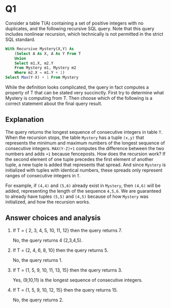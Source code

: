 Q1
=

Consider a table T(A) containing a set of positive integers with no duplicates, and the following recursive SQL query. Note that this query includes nonlinear recursion, which technically is not permitted in the strict SQL standard.

```sql
With Recursive Mystery(X,Y) As
    (Select A As X, A As Y From T
    Union
    Select m1.X, m2.Y
    From Mystery m1, Mystery m2
    Where m2.X = m1.Y + 1)
Select Max(Y-X) + 1 From Mystery
```

While the definition looks complicated, the query in fact computes a property of T that can be stated very succinctly. First try to determine what Mystery is computing from T. Then choose which of the following is a correct statement about the final query result.

Explanation
-

The query returns the longest sequence of consecutive integers in table `T`. When the recursion stops, the table `Mystery` has a tuple `(x,y)` that represents the minimum and maximum numbers of the longest sequence of consecutive integers. `MAX(Y-Z)+1` computes the difference between the two numbers and adds `+1` because fenceposts. How does the recursion work? If the second element of one tuple precedes the first element of another tuple, a new tuple is added that represents that spread. And since `Mystery` is initialized with tuples with identical numbers, these spreads only represent ranges of consecutive integers in `T`.

For example, if `(4,4)` and `(5,6)` already exist in `Mystery`, then `(4,6)` will be added, representing the length of the sequence `4,5,6`. We are guaranteed to already have tuples `(5,5)` and `(4,5)` because of how `Mystery` was initialized, and how the recursion works.

Answer choices and analysis
-

1. If T = { 2, 3, 4, 5, 10, 11, 12} then the query returns 7.

    No, the query returns 4 (2,3,4,5).

2. If T = {2, 4, 6, 8, 10} then the query returns 5.

    No, the query returns 1.

3. If T = {1, 5, 9, 10, 11, 13, 15} then the query returns 3.

    Yes, (9,10,11) is the longest sequence of consecutive integers.

4. If T = {1, 5, 9, 10, 12, 15} then the query returns 15.

    No, the query returns 2.

